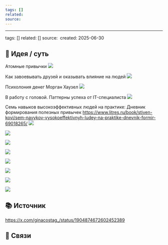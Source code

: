 ```yaml
---
tags: []
related: 
source:
---
```


---
tags: []
related: []
source: 
created: 2025-06-30

## 🤔 Идея / суть
  
Атомные привычки
![](Pasted%20image%2020250404125256.png)

Как завоевывать друзей и оказывать влияние на людей
![](Pasted%20image%2020250404125309.png)


Психолония денег Морган Хаузел
![](Pasted%20image%2020250404125437.png)

В работу с головой. Паттерны успеха от IT-специалиста
![](Pasted%20image%2020250404134743.png)

Семь навыков высокоэффективных людей на практике: Дневник формирования полезных привычек
https://www.litres.ru/book/stiven-kovi/sem-navykov-vysokoeffektivnyh-ludey-na-praktike-dnevnik-formir-69018265/
![](Pasted%20image%2020250404134926.png)


![](Pasted%20image%2020250404134935.png)

![](Pasted%20image%2020250404134944.png)

![](Pasted%20image%2020250404134954.png)

![](Pasted%20image%2020250404135004.png)

![](Pasted%20image%2020250404135017.png)

![](Pasted%20image%2020250404135025.png)


![](Pasted%20image%2020250404135032.png)


## 📚 Источник
https://x.com/ginacostag_/status/1904874672602452389

## 🔗 Связи
